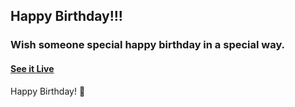 ## Happy Birthday!!!

### Wish someone special happy birthday in a special way.

#### [See it Live](https://alexanderbry.github.io/happy-birthday-aurel/)

Happy Birthday! 🎉
